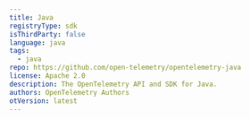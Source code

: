 ```yaml
---
title: Java
registryType: sdk
isThirdParty: false
language: java
tags:
  - java
repo: https://github.com/open-telemetry/opentelemetry-java
license: Apache 2.0
description: The OpenTelemetry API and SDK for Java.
authors: OpenTelemetry Authors
otVersion: latest
---
```

